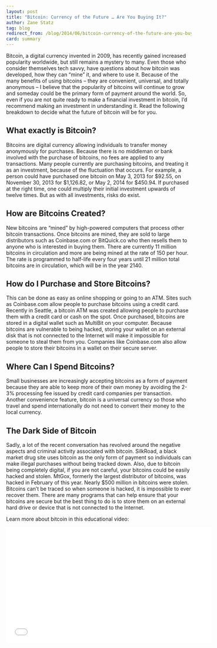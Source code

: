 ```yaml
---
layout: post
title: "Bitcoin: Currency of the Future … Are You Buying It?"
author: Zane Statz
tag: blog
redirect_from: /blog/2014/06/bitcoin-currency-of-the-future-are-you-buying-it/
card: summary
---
```


Bitcoin, a digital currency invented in 2009, has recently gained increased popularity worldwide, but still remains a mystery to many. Even those who consider themselves tech savvy, have questions about how bitcoin was developed, how they can “mine” it, and where to use it. Because of the many benefits of using bitcoins – they are convenient, universal, and totally anonymous – I believe that the popularity of bitcoins will continue to grow and someday could be the primary form of payment around the world. So, even if you are not quite ready to make a financial investment in bitcoin, I’d recommend making an investment in understanding it. Read the following breakdown to decide what the future of bitcoin will be for you.

## What exactly is Bitcoin?

Bitcoins are digital currency allowing individuals to transfer money anonymously for purchases. Because there is no middleman or bank involved with the purchase of bitcoins, no fees are applied to any transactions. Many people currently are purchasing bitcoins, and treating it as an investment, because of the fluctuation that occurs. For example, a person could have purchased one bitcoin on May 3, 2013 for $92.55, on November 30, 2013 for $1,126.82, or May 2, 2014 for $450.94. If purchased at the right time, one could multiply their initial investment upwards of twelve times. But as with all investments, risks do exist.

## How are Bitcoins Created?

New bitcoins are “mined” by high-powered computers that process other bitcoin transactions. Once bitcoins are mined, they are sold to large distributors such as Coinbase.com or BitQuick.co who then resells them to anyone who is interested in buying them. There are currently 11 million bitcoins in circulation and more are being mined at the rate of 150 per hour. The rate is programmed to half-life every four years until 21 million total bitcoins are in circulation, which will be in the year 2140.

## How do I Purchase and Store Bitcoins?

This can be done as easy as online shopping or going to an ATM. Sites such as Coinbase.com allow people to purchase bitcoins using a credit card. Recently in Seattle, a bitcoin ATM was created allowing people to purchase them with a credit card or cash on the spot. Once purchased, bitcoins are stored in a digital wallet such as MultiBit on your computer. Because bitcoins are vulnerable to being hacked, storing your wallet on an external disk that is not connected to the Internet will make it impossible for someone to steal them from you. Companies like Coinbase.com also allow people to store their bitcoins in a wallet on their secure server.

## Where Can I Spend Bitcoins?

Small businesses are increasingly accepting bitcoins as a form of payment because they are able to keep more of their own money by avoiding the 2-3% processing fee issued by credit card companies per transaction. Another convenience feature, bitcoin is a universal currency so those who travel and spend internationally do not need to convert their money to the local currency.

## The Dark Side of Bitcoin

Sadly, a lot of the recent conversation has revolved around the negative aspects and criminal activity associated with bitcoin. SilkRoad, a black market drug site uses bitcoin as the only form of payment so individuals can make illegal purchases without being tracked down. Also, due to bitcoin being completely digital, if you are not careful, your bitcoins could be easily hacked and stolen. MtGox, formerly the largest distributor of bitcoins, was hacked in February of this year. Nearly $500 million in bitcoins were stolen. Bitcoins can’t be traced so when someone is hacked, it is impossible to ever recover them. There are many programs that can help ensure that your bitcoins are secure but the best thing to do is to store them on an external hard drive or device that is not connected to the Internet.

Learn more about bitcoin in this educational video:

<iframe width="560" height="315" src="//www.youtube.com/embed/Gc2en3nHxA4" frameborder="0" allowfullscreen></iframe>
